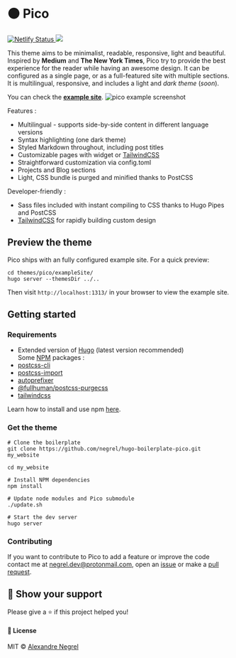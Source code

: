 # :black_circle: Pico
<p>
	<a href="https://app.netlify.com/sites/sponge-bob/deploys">
		<img alt="Netlify Status" src="https://api.netlify.com/api/v1/badges/934b7c29-32b9-4ed5-92e7-79cfba9a27b7/deploy-status">
	</a>
	<a href="https://github.com/negrel/ginger/raw/master/LICENSE">
		<img src="https://img.shields.io/badge/license-MIT-green">
	</a>
</p>

This theme aims to be minimalist, readable, responsive, light and beautiful. Inspired by **Medium** and **The New York Times**, Pico try to provide the best experience for the reader while having an awesome design. It can be configured as a single page, or as a full-featured site with multiple sections. It is multilingual, responsive, and includes a light and *dark theme* (*soon*).

You can check the [**example site**](https://sponge-bob.netlify.app/).
![pico example screenshot](https://github.com/negrel/hugo-theme-pico/raw/master/.github/banner.jpg)

Features :
- Multilingual - supports side-by-side content in different language versions
- Syntax highlighting (one dark theme)
- Styled Markdown throughout, including post titles
- Customizable pages with widget or [TailwindCSS](https://tailwindcss.com/)
- Straightforward customization via config.toml
- Projects and Blog sections
- Light, CSS bundle is purged and minified thanks to PostCSS

Developer-friendly :
- Sass files included with instant compiling to CSS thanks to Hugo Pipes and PostCSS
- [TailwindCSS](https://tailwindcss.com/) for rapidly building custom design

## Preview the theme
Pico ships with an fully configured example site. For a quick preview:

```
cd themes/pico/exampleSite/
hugo server --themesDir ../..
```

Then visit `http://localhost:1313/` in your browser to view the example site.

## Getting started

### Requirements
- Extended version of [Hugo](https://gohugo.io/getting-started/installing/) (latest version recommended)  
Some [NPM](https://npmjs.org) packages : 
- [postcss-cli](https://www.npmjs.com/package/postcss-cli)
- [postcss-import](https://www.npmjs.com/package/postcss-import)
- [autoprefixer](https://www.npmjs.com/package/autoprefixer)
- [@fullhuman/postcss-purgecss](https://www.npmjs.com/package/@fullhuman/postcss-purgecss)
- [tailwindcss](https://www.npmjs.com/package/tailwindcss)

Learn how to install and use npm [here](https://www.npmjs.com/get-npm).

### Get the theme

```
# Clone the boilerplate
git clone https://github.com/negrel/hugo-boilerplate-pico.git my_website

cd my_website

# Install NPM dependencies
npm install

# Update node modules and Pico submodule
./update.sh

# Start the dev server
hugo server
```


### Contributing
If you want to contribute to Pico to add a feature or improve the code contact me at [negrel.dev@protonmail.com](mailto:negrel.dev@protonmail.com), open an [issue](https://github.com/negrel/pico-hugo-theme/issues) or make a [pull request](https://github.com/negrel/pico-hugo-theme/pulls).

## :stars: Show your support
Please give a :star: if this project helped you!

#### :scroll: License
MIT © [Alexandre Negrel](https://www.negrel.dev)